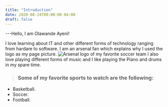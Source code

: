 ```yaml
---
title: "Introduction"
date: 2020-08-24T00:00:00-04:00
draft: false
---
```


---Hello, I am Olawande Ayeni!
>
I love learning about IT and other different forms of technology ranging from hardare to software. I am an arsenal fan which explains why I used the  logo as my page picture. ![Arsenal logo of my favorite soccer team](https://vigorous-jones-891bb5.netlify.app/Arsenal.png) 
I also love playing different forms of music and I like playing the Piano and drums in my spare time. 

> ### Some of my favorite sports to watch are the following:
  * Basketball.
  * Soccer.
  * Football.

